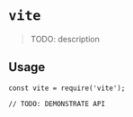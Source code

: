 # `vite`

> TODO: description

## Usage

```
const vite = require('vite');

// TODO: DEMONSTRATE API
```
